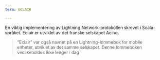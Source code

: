 ```yaml
---
term: ECLAIR

---
```

En viktig implementering av Lightning Network-protokollen skrevet i Scala-språket. Eclair er utviklet av det franske selskapet Acinq.

> "Eclair" var også navnet på en Lightning-lommebok for mobile enheter, utviklet av det samme selskapet. Denne lommeboken vedlikeholdes ikke lenger i dag